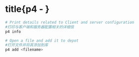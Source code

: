 # title{p4 - }

```bash
# Print details related to Client and server configuration
#打印与客户端和服务器配置相关的详细信
p4 info 

# Open a file and add it to depot
#打开文件并将其添加到库
p4 add <filename>
```
